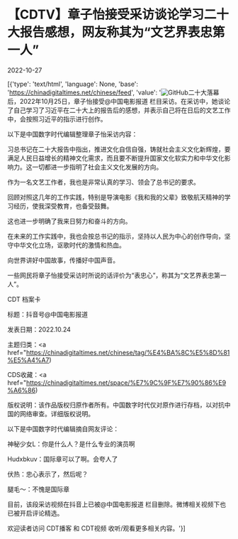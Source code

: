 # 【CDTV】章子怡接受采访谈论学习二十大报告感想，网友称其为“文艺界表忠第一人”

2022-10-27

[{'type': 'text/html', 'language': None, 'base': 'https://chinadigitaltimes.net/chinese/feed', 'value': '![GitHub](https://chinadigitaltimes.net/chinese/files/2022/10/IMG_19C16F6FCBA8-1-768x426.jpeg)二十大落幕后，2022年10月25日，章子怡接受@中国电影报道 栏目采访。在采访中，她谈论了自己学习了习近平在二十大上的报告后的感想，并表示自己将在日后的文艺工作中，会按照习近平的指示进行创作。



以下是中国数字时代编辑整理章子怡采访内容：



习总书记在二十大报告中指出，推进文化自信自强，铸就社会主义文化新辉煌，要满足人民日益增长的精神文化需求，而且要不断提升国家文化软实力和中华文化影响力。这一切都进一步指明了社会主义文化发展的方向。

作为一名文艺工作者，我也是非常认真的学习、领会了总书记的要求。

回顾对照这几年的工作实践，特别是导演电影《我和我的父辈》致敬航天精神的学习经历，使我深受教育，也备受鼓舞。

这也进一步明确了我来日努力和奋斗的方向。

在未来的工作实践中，我也会按总书记的指示，坚持以人民为中心的创作导向，坚守中华文化立场，讴歌时代的激情和热血。

向世界讲好中国故事，传播好中国声音。



一些网民将章子怡接受采访时所说的话评价为“表忠心”，称其为“文艺界表忠第一人”。



CDT 档案卡

标题：抖音号@中国电影报道

发表日期：2022.10.24

主题归类：<a href="https://chinadigitaltimes.net/chinese/tag/%E4%BA%8C%E5%8D%81%E5%A4%A7)

CDS收藏：<a href="https://chinadigitaltimes.net/space/%E7%9C%9F%E7%90%86%E9%A6%86)

版权说明：该作品版权归原作者所有。中国数字时代仅对原作进行存档，以对抗中国的网络审查。详细版权说明。





以下是中国数字时代编辑摘自网友评论：



神秘少女L：你是什么人？是什么专业的演员啊

Hudxbkuv：国际章可以了啊。会夸人了

伏热：忠心表示了，然后呢？

腿毛～：不愧是国际章



目前，该段采访视频在抖音上已被@中国电影报道 栏目删除。微博相关视频下也已被开启评论精选。

欢迎读者访问 CDT播客 和 CDT视频 收听/观看更多相关内容。'}]